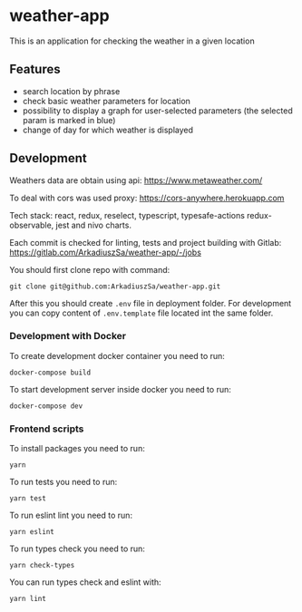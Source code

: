 # weather-app

This is an application for checking the weather in a given location

## Features

- search location by phrase
- check basic weather parameters for location
- possibility to display a graph for user-selected parameters (the selected param is marked in blue)
- change of day for which weather is displayed

## Development

Weathers data are obtain using api: https://www.metaweather.com/​

To deal with cors was used proxy: https://cors-anywhere.herokuapp.com

Tech stack: react, redux, reselect, typescript, typesafe-actions redux-observable, jest and nivo charts.

Each commit is checked for linting, tests and project building with Gitlab: https://gitlab.com/ArkadiuszSa/weather-app/-/jobs

You should first clone repo with command:

```
git clone git@github.com:ArkadiuszSa/weather-app.git
```

After this you should create `.env` file in deployment folder. For development you can copy content of `.env.template` file located int the same folder.

### Development with Docker

To create development docker container you need to run:

```
docker-compose build
```

To start development server inside docker you need to run:

```
docker-compose dev
```

### Frontend scripts

To install packages you need to run:

```
yarn
```

To run tests you need to run:

```
yarn test
```

To run eslint lint you need to run:

```
yarn eslint
```

To run types check you need to run:

```
yarn check-types
```

You can run types check and eslint with:

```
yarn lint
```
